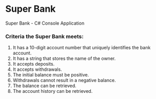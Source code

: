 # Super Bank

Super Bank - C# Console Application 

### Criteria the Super Bank meets:

1. It has a 10-digit account number that uniquely identifies the bank account.
2. It has a string that stores the name of the owner.
3. It accepts deposits.
4. It accepts withdrawals.
5. The initial balance must be positive.
6. Withdrawals cannot result in a negative balance.
7. The balance can be retrieved.
8. The account history can be retrieved.
